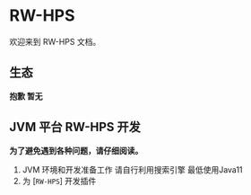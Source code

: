 # RW-HPS

欢迎来到 RW-HPS 文档。

## 生态

**抱歉 暂无**

## JVM 平台 RW-HPS 开发

**为了避免遇到各种问题，请仔细阅读。**

1. JVM 环境和开发准备工作 请自行利用搜索引擎 最低使用Java11
2. 为 [`RW-HPS`] 开发插件